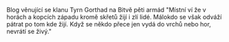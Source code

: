 Blog věnující se klanu Tyrn Gorthad na Bitvě pěti armád
"Místní ví že v horách a kopcích západu kromě skřetů žijí i zlí lidé.
Málokdo se však odváží pátrat po tom kde žijí.
Když se někdo přece jen vydá do vrchů nebo hor, nevrátí se živý."